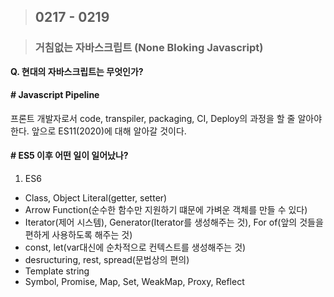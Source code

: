 > ## 0217 - 0219

> ### 거침없는 자바스크립트 (None Bloking Javascript)

**Q. 현대의 자바스크립트는 무엇인가?**

#### # Javascript Pipeline

프론트 개발자로서 code, transpiler, packaging, CI, Deploy의 과정을 할 줄 알아야 한다. 앞으로 ES11(2020)에 대해 알아갈 것이다.

#### # ES5 이후 어떤 일이 일어났나?

1. ES6

- Class, Object Literal(getter, setter)
- Arrow Function(순수한 함수만 지원하기 떄문에 가벼운 객체를 만들 수 있다)
- Iterator(제어 시스템), Generator(Iterator를 생성해주는 것), For of(앞의 것들을 편하게 사용하도록 해주는 것)
- const, let(var대신에 순차적으로 컨텍스트를 생성해주는 것)
- desructuring, rest, spread(문법상의 편의)
- Template string
- Symbol, Promise, Map, Set, WeakMap, Proxy, Reflect

